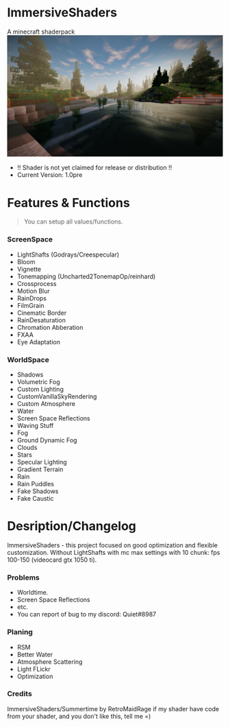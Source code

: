 # ImmersiveShaders
A minecraft shaderpack
![Alt text](/screenshots/preview.png?raw=true "Optional Title")
- !! Shader is not yet claimed for release or distribution !!
- Current Version: 1.0pre
# Features & Functions
>You can setup all values/functions.
### ScreenSpace
- LightShafts (Godrays/Creespecular)
- Bloom
- Vignette
- Tonemapping (Uncharted2TonemapOp/reinhard)
- Crossprocess
- Motion Blur
- RainDrops
- FilmGrain
- Cinematic Border
- RainDesaturation
- Chromation Abberation
- FXAA
- Eye Adaptation
### WorldSpace
- Shadows
- Volumetric Fog
- Custom Lighting
- CustomVanillaSkyRendering
- Custom Atmosphere
- Water
- Screen Space Reflections
- Waving Stuff
- Fog
- Ground Dynamic Fog
- Clouds
- Stars
- Specular Lighting
- Gradient Terrain
- Rain
- Rain Puddles
- Fake Shadows
- Fake Caustic
# Desription/Changelog
ImmersiveShaders - this project focused on good optimization and flexible customization.
Without LightShafts with mc max settings with 10 chunk: fps 100-150 (videocard gtx 1050 ti).
### Problems
 - Worldtime.
 - Screen Space Reflections
 - etc.
 - You can report of bug to my discord: Quiet#8987
### Planing
- RSM
- Better Water
- Atmosphere Scattering
- Light FLickr
- Optimization
### Credits
ImmersiveShaders/Summertime by RetroMaidRage
if my shader have code from your shader, and you don't like this, tell me =)
